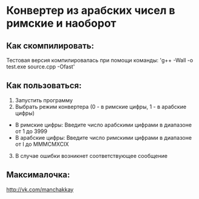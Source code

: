 # Конвертер из арабских чисел в римские и наоборот

## Как скомпилировать:
Тестовая версия компилировалась при помощи команды:
'g++ -Wall -o test.exe source.cpp -Ofast'

## Как пользоваться:
1. Запустить программу
2. Выбрать режим конвертера (0 - в римские цифры, 1 - в арабские цифры)
* В римские цифры:
Введите число арабскими цифрами в диапазоне от 1 до 3999
* В арабские цифры:
Введите число римскими цифрами в диапазоне от I до MMMCMXCIX
3. В случае ошибки возникнет соответствующее сообщение

## Максималочка:
http://vk.com/manchakkay
